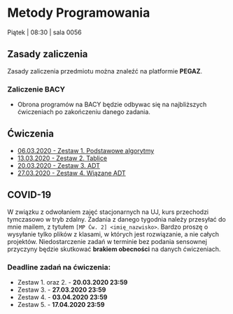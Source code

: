 Metody Programowania
=====

Piątek | 08:30 | sala 0056

## Zasady zaliczenia
Zasady zaliczenia przedmiotu można znaleźć na platformie **PEGAZ**.

### Zaliczenie BACY

- Obrona programów na BACY będzie odbywac się na najbliższych ćwiczeniach po zakończeniu danego zadania.

## Ćwiczenia

- [06.03.2020 - Zestaw 1. Podstawowe algorytmy](lectures/01.md)
- [13.03.2020 - Zestaw 2. Tablice](lectures/02.md)
- [20.03.2020 - Zestaw 3. ADT](lectures/03.md)
- [27.03.2020 - Zestaw 4. Wiązane ADT](lectures/04.md)

## COVID-19

W związku z odwołaniem zajęć stacjonarnych na UJ, kurs przechodzi tymczasowo w tryb zdalny. Zadania z danego tygodnia należy przesyłać do mnie mailem, z tytułem `[MP Ćw. 2] <imię_nazwisko>`. Bardzo proszę o wysyłanie tylko plików z klasami, w których jest rozwiązanie, a nie całych projektów. Niedostarczenie zadań w terminie bez podania sensownej przyczyny będzie skutkować **brakiem obecności** na danych ćwiczeniach.

### Deadline zadań na ćwiczenia:

- Zestaw 1. oraz 2. - **20.03.2020 23:59**
- Zestaw 3. - **27.03.2020 23:59**
- Zestaw 4. - **03.04.2020 23:59**
- Zestaw 5. - **17.04.2020 23:59**
